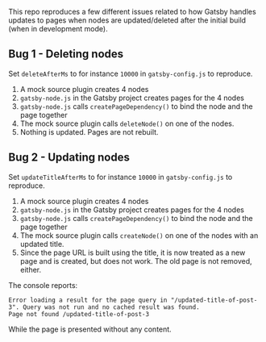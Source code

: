 This repo reproduces a few different issues related to how Gatsby handles updates to pages when nodes are updated/deleted after the initial build (when in development mode).

## Bug 1 - Deleting nodes

Set `deleteAfterMs` to for instance `10000` in `gatsby-config.js` to reproduce.

1. A mock source plugin creates 4 nodes
2. `gatsby-node.js` in the Gatsby project creates pages for the 4 nodes
3. `gatsby-node.js` calls `createPageDependency()` to bind the node and the page together
4. The mock source plugin calls `deleteNode()` on one of the nodes.
5. Nothing is updated. Pages are not rebuilt.

## Bug 2 - Updating nodes

Set `updateTitleAfterMs` to for instance `10000` in `gatsby-config.js` to reproduce.

1. A mock source plugin creates 4 nodes
2. `gatsby-node.js` in the Gatsby project creates pages for the 4 nodes
3. `gatsby-node.js` calls `createPageDependency()` to bind the node and the page together
4. The mock source plugin calls `createNode()` on one of the nodes with an updated title.
5. Since the page URL is built using the title, it is now treated as a new page and is created, but does not work. The old page is not removed, either.

The console reports:

```
Error loading a result for the page query in "/updated-title-of-post-3". Query was not run and no cached result was found.
Page not found /updated-title-of-post-3
```

While the page is presented without any content.
